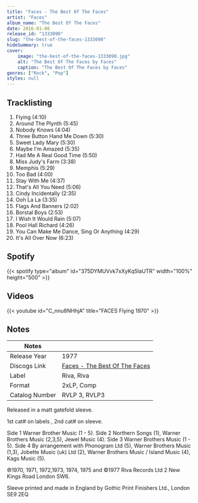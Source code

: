 ```yaml
---
title: "Faces - The Best Of The Faces"
artist: "Faces"
album_name: "The Best Of The Faces"
date: 2016-01-08
release_id: "1333090"
slug: "the-best-of-the-faces-1333090"
hideSummary: true
cover:
    image: "the-best-of-the-faces-1333090.jpg"
    alt: "The Best Of The Faces by Faces"
    caption: "The Best Of The Faces by Faces"
genres: ["Rock", "Pop"]
styles: null
---
```

## Tracklisting
1. Flying (4:10)
2. Around The Plynth (5:45)
3. Nobody Knows (4:04)
4. Three Button Hand Me Down (5:30)
5. Sweet Lady Mary (5:30)
6. Maybe I'm Amazed (5:35)
7. Had Me A Real Good Time (5:50)
8. Miss Judy's Farm (3:38)
9. Memphis (5:29)
10. Too Bad (4:00)
11. Stay With Me (4:37)
12. That's All You Need (5:06)
13. Cindy Incidentally (2:35)
14. Ooh La La (3:35)
15. Flags And Banners (2:02)
16. Borstal Boys (2:53)
17. I Wish It Would Rain (5:07)
18. Pool Hall Richard (4:26)
19. You Can Make Me Dance, Sing Or Anything (4:29)
20. It's All Over Now (6:23)
## Spotify
{{< spotify type="album" id="375DYMUVvk7xXyKq5IaUTR" width="100%" height="500" >}}

## Videos
{{< youtube id="C_nnu8NHhjA" title="FACES   Flying 1970" >}}

## Notes
| Notes          |             |
| ---------------| ----------- |
| Release Year   | 1977 |
| Discogs Link   | [Faces - The Best Of The Faces](https://www.discogs.com/release/1333090-Faces-The-Best-Of-The-Faces) |
| Label          | Riva, Riva |
| Format         | 2xLP, Comp |
| Catalog Number | RVLP 3, RVLP3 |

Released in a matt gatefold sleeve.  1st cat# on labels , 2nd cat# on sleeve.  Side 1 Warner Brother Music (1 - 5). Side 2 Northern Songs (1), Warner Brothers Music (2,3,5), Jewel Music (4). Side 3 Warner Brothers Music (1 - 5). Side 4 By arrangement with Phonogram Ltd (5), Warner Brothers Music (1,3), Jobette Music (uk) Ltd (2), Warner Brothers Music / Island Music (4), Kags Music (5).   ℗1970, 1971, 1972,1973, 1974, 1975 and ©1977 Riva Records Ltd 2 New Kings Road London SW6.  Sleeve printed and made in England by Gothic Print Finishers Ltd., London SE9 2EQ 
